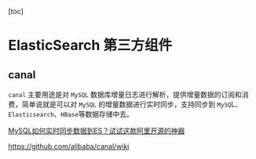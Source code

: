 [toc]



# ElasticSearch 第三方组件

## canal

`canal` 主要用途是对 `MySQL` 数据库增量日志进行解析，提供增量数据的订阅和消费，简单说就是可以对 `MySQL` 的增量数据进行实时同步，支持同步到 `MySQ`L、`Elasticsearch`、`HBase`等数据存储中去。

[MySQL如何实时同步数据到ES？试试这款阿里开源的神器](https://mp.weixin.qq.com/s?__biz=MzU1Nzg4NjgyMw==&mid=2247487292&idx=1&sn=3d9c08bd622aac48eb4834d854c707b8&chksm=fc2fb334cb583a224364dce115e1b81ad238b441e8cb785f4dcac54ce4a99ec593c04bf0e217&scene=126&sessionid=1604278963&key=252344e591cd8433714ccf004e3d4e9af3c7412a3f5fed190e145d2d867431826d2a2f77636346ade76752be950e48617150d11b8eda56e3649366c3093a5c2a059bc369670b1e6207ba7fd833bd0b601e0588f6306b662abca0f8ba56d64e09c2bc9a252468b12c70caba4a23d77bbf665049b17ec06249cd419b37c8a71719&ascene=14&uin=MTU1NTA3NjAyMQ%3D%3D&devicetype=Windows+10+x64&version=6300002f&lang=zh_CN&exportkey=A9ek6sXeNL%2F3v2pfCQBS1e8%3D&pass_ticket=8OFq31mB6QrmkMu%2FWYhOUsk6slQuVJ4l7feMCP7YI6u5ETSR5lFN1%2FNnTEE1T2gQ&wx_header=0&fontgear=2)

https://github.com/alibaba/canal/wiki